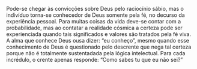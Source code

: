 ﻿Pode-se chegar às convicções sobre Deus pelo raciocínio sábio, mas o indivíduo torna-se conhecedor de Deus somente pela fé, no decurso da experiência pessoal. Para muitas coisas da vida deve-se contar com a probabilidade, mas ao contatar a realidade cósmica a certeza pode ser experienciada quando tais significados e valores são tratados pela fé viva. A alma que conhece Deus ousa dizer: “eu conheço”, mesmo quando esse conhecimento de Deus é questionado pelo descrente que nega tal certeza porque não é totalmente sustentadada pela lógica intelectual. Para cada incrédulo, o crente apenas responde: “Como sabes tu que eu não sei?”
